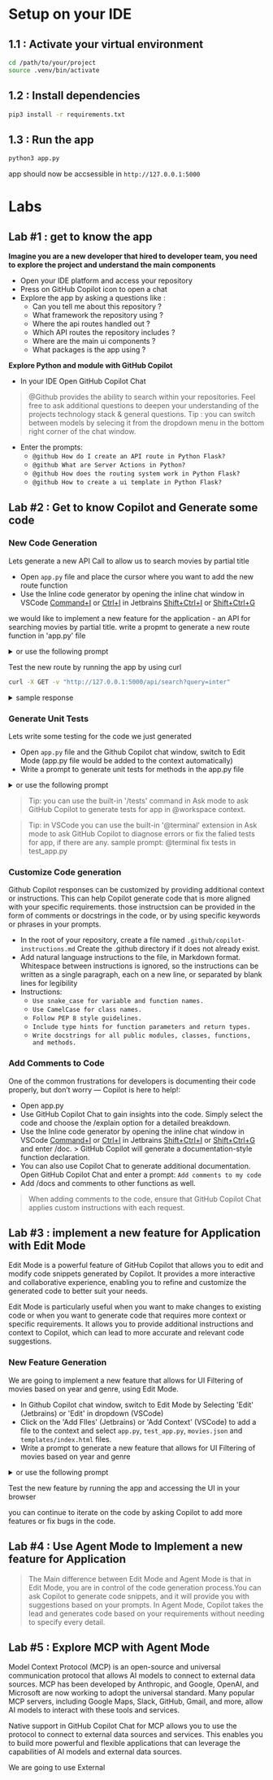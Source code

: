 

# Setup on your IDE

## 1.1 : Activate your virtual environment
```bash
cd /path/to/your/project
source .venv/bin/activate
```
## 1.2 : Install dependencies
```bash
pip3 install -r requirements.txt
```
## 1.3 : Run the app
```bash
python3 app.py
```
app should now be accsessible in `http://127.0.0.1:5000`

# Labs 
##  Lab #1 : get to know the app

**Imagine you are a new developer that hired to developer team, you need to explore the project and understand the main components**
   - Open your IDE platform and access your repository
   - Press on GitHub Copilot icon to open a chat
   - Explore the app by asking a questions like :
      - Can you tell me about this repository ? 
      - What framework the repository using ? 
      - Where the api routes handled out ?  
      - Which API routes the repository includes ?
      - Where are the main ui components ? 
      - What packages is the app using ?

**Explore Python and module with GitHub Copilot**
   - In your IDE Open GitHub Copilot Chat
   > @Github provides the ability to search within your repositories. Feel free to ask additional questions to deepen your understanding of the projects technology stack & general questions.
   > Tip : you can switch between models by selecing it from the dropdown menu in the bottom right corner of the chat window.
   - Enter the prompts: 
      - ```@github How do I create an API route in Python Flask?```
      - ```@github What are Server Actions in Python?```
      - ```@github How does the routing system work in Python Flask?```
      - ```@github How to create a ui template in Python Flask?```  
   
## Lab #2 : Get to know Copilot and Generate some code

### New Code Generation

Lets generate a new API Call to allow us to search movies by partial title
- Open `app.py` file and place the cursor where you want to add the new route function
- Use the Inline code generator by opening the inline chat window 
      in VSCode [Command+I](Mac) or [Ctrl+I](Windows)
      in Jetbrains [Shift+Ctrl+I](Mac) or [Shift+Ctrl+G](Windows)

we would like to implement a new feature for the application - an API for searching movies by partial title.
write a propmt to generate a new route function in 'app.py' file
<details>
<summary>or use the following prompt</summary>
add a new route function that allows me to search for movies by partial title following the implementation instructions:
- The route should accept a query parameter called 'title' and return a list of movies that contains the partial search.
- the route should be called '/api/search' and accept a query parameter called 'query'.
</details>

Test the new route by running the app by using curl

```bash
curl -X GET -v "http://127.0.0.1:5000/api/search?query=inter"
```
<details>
<summary>sample response</summary>
<pre>
* Trying 127.0.0.1:5000...
* Connected to 127.0.0.1 (127.0.0.1) port 5000
> GET /api/search?query=inter HTTP/1.1
> Host: 127.0.0.1:5000
> User-Agent: curl/8.7.1
> Accept: */*
> 
* Request completely sent off
< HTTP/1.1 200 OK
< Server: Werkzeug/3.1.3 Python/3.13.3
< Date: Tue, 22 Apr 2025 10:45:17 GMT
< Content-Type: application/json
< Content-Length: 294
< Connection: close
< 
[
  {
    "country": "USA",
    "director": "Christopher Nolan",
    "id": 3,
    "main_actors": [
      "Matthew McConaughey",
      "Anne Hathaway",
      "Jessica Chastain"
    ],
    "poster": "static/resources/posters/interstellar.jpg",
    "title": "Interstellar",
    "year": 2014
  }
]
* Closing connection 0
</pre>
</details>

### Generate Unit Tests

Lets write some testing for the code we just generated
- Open `app.py` file and the Github Copilot chat window, switch to Edit Mode
  (app.py file would be added to the context automatically)
- Write a prompt to generate unit tests for methods in the app.py file
<details>
<summary>or use the following prompt</summary>
add unit test module that tests all application routes in the 'app.py' file.  
The tests should cover positive test cases and negative test cases for each route.
The tests should be written in the 'test_app.py' file and use the unittest framework.
</details>

>Tip: you can use the built-in '/tests' command in Ask mode to ask GitHub Copilot to generate tests for app in @workspace context.

>Tip: in VSCode you can use the built-in '@terminal' extension in Ask mode to ask GitHub Copilot to diagnose errors or fix the falied tests for app, if there are any. sample prompt: @terminal fix tests in test_app.py

### Customize Code generation

Github Copilot responses can be customized by providing additional context or instructions. This can help Copilot generate code that is more aligned with your specific requirements.
those instructsion can be provided in the form of comments or docstrings in the code, or by using specific keywords or phrases in your prompts. 
   - In the root of your repository, create a file named ```.github/copilot-instructions.md```
     Create the .github directory if it does not already exist.
   - Add natural language instructions to the file, in Markdown format.
     Whitespace between instructions is ignored, so the instructions can be written as a single paragraph, each on a new line, or separated by blank lines for legibility
   - Instructions: 
     - ```Use snake_case for variable and function names.```
     - ```Use CamelCase for class names.```
     - ```Follow PEP 8 style guidelines.```
     - ```Include type hints for function parameters and return types.```
     - ```Write docstrings for all public modules, classes, functions, and methods.```

### Add Comments to Code
   One of the common frustrations for developers is documenting their code properly, but don’t worry — Copilot is here to help!:
   - Open app.py
   - Use GitHub Copilot Chat to gain insights into the code. Simply select the code and choose the /explain option for a detailed breakdown.
   - Use the Inline code generator by opening the inline chat window 
      in VSCode [Command+I](Mac) or [Ctrl+I](Windows)
      in Jetbrains [Shift+Ctrl+I](Mac) or [Shift+Ctrl+G](Windows) 
   and enter /doc.
    > GitHub Copilot will generate a documentation-style function declaration.
   - You can also use Copilot Chat to generate additional documentation. Open GitHub Copilot Chat and enter a prompt: ```Add comments to my code```
   - Add /docs and comments to other functions as well.
   > When adding comments to the code, ensure that GitHub Copilot Chat applies custom instructions with each request.

## Lab #3 : implement a new feature for Application with Edit Mode

Edit Mode is a powerful feature of GitHub Copilot that allows you to edit and modify code snippets generated by Copilot. It provides a more interactive and collaborative experience, enabling you to refine and customize the generated code to better suit your needs.

Edit Mode is particularly useful when you want to make changes to existing code or when you want to generate code that requires more context or specific requirements. It allows you to provide additional instructions and context to Copilot, which can lead to more accurate and relevant code suggestions.

### New Feature Generation
We are going to implement a new feature that allows for UI Filtering of movies based on year and genre, using Edit Mode. 
- In Github Copilot chat window, switch to Edit Mode by Selecting 'Edit' (Jetbrains) or 'Edit' in dropdown (VSCode)
- Click on the 'Add FIles' (Jetbrains) or 'Add Context' (VSCode) to add a file to the context and select `app.py`, `test_app.py`, `movies.json` and `templates/index.html` files.
- Write a prompt to generate a new feature that allows for UI Filtering of movies based on year and genre

<details>
<summary>or use the following prompt</summary>
Implement a new feature that allows for UI Filtering of movies based on year and genre.
The feature should include the following:
- A dropdown menu for selecting the year of the movie.
- A dropdown menu for selecting the genre of the movie.
- A button to apply the filters.
- The filtered movies should be displayed in the same format as the original list of movies.
- The filtering should be done on the client side using JavaScript.
- The filtering should be done on the server side using Python Flask.
- add unit tests for the new feature in the 'test_app.py' file.
- The new feature should be implemented in the 'app.py' file and the 'index.html' file.
</details>

Test the new feature by running the app and accessing the UI in your browser

you can continue to iterate on the code by asking Copilot to add more features or fix bugs in the code.

## Lab #4 : Use Agent Mode to Implement a new feature for Application

>The Main difference between Edit Mode and Agent Mode is that in Edit Mode, you are in control of the code generation process.You can ask Copilot to generate code snippets, and it will provide you with suggestions based on your prompts. In Agent Mode, Copilot takes the lead and generates code based on your requirements without needing to specify every detail.

## Lab #5 : Explore MCP with Agent Mode

Model Context Protocol (MCP) is an open-source and universal communication protocol that allows AI models to connect to external data sources. MCP has been developed by Anthropic, and Google, OpenAI, and Microsoft are now working to adopt the universal standard. Many popular MCP servers, including Google Maps, Slack, GitHub, Gmail, and more, allow AI models to interact with these tools and services.

Native support in GitHub Copilot Chat for MCP allows you to use the protocol to connect to external data sources and services. This enables you to build more powerful and flexible applications that can leverage the capabilities of AI models and external data sources.

We are going to use External 

